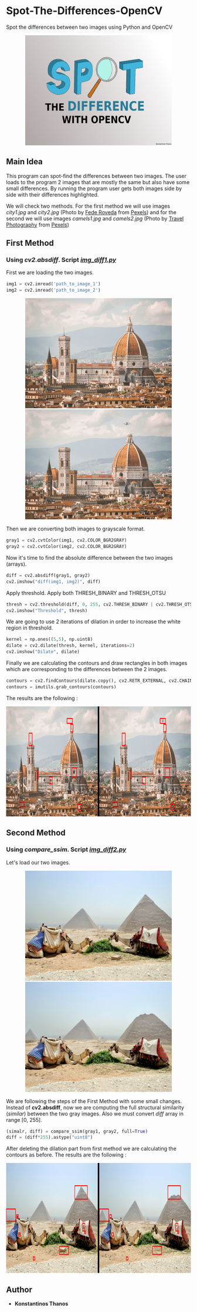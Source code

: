 # Spot-The-Differences-OpenCV
Spot the differences between two images using Python and OpenCV
<p align="center">
<img width="400" height="300" src="Images/spot_logo.png ">
</p>

## Main Idea
This program can spot-find the differences between two images. The user loads to the program 2 images that are mostly the same but also have some small differences. By running the program user gets both images side by side with their differences highlighted.

We will check two methods. For the first method we will use images *city1.jpg* and *city2.jpg* (Photo by [Fede Roveda](https://www.pexels.com/@fede-roveda-1461538?utm_content=attributionCopyText&utm_medium=referral&utm_source=pexels) from [Pexels](https://www.pexels.com/photo/brown-and-white-concrete-building-4179480/?utm_content=attributionCopyText&utm_medium=referral&utm_source=pexels)) and for the second we will use images *camels1.jpg* and *camels2.jpg* (Photo by [Travel Photography](https://www.pexels.com/@travel-photography-1146107?utm_content=attributionCopyText&utm_medium=referral&utm_source=pexels) from [Pexels](https://www.pexels.com/photo/camels-eating-plants-2183784/?utm_content=attributionCopyText&utm_medium=referral&utm_source=pexels))

## First Method
### Using *cv2.absdiff*. Script [*img_diff1.py*](https://github.com/kostasthanos/Spot-The-Differences-OpenCV/blob/main/img_diff1.py)
First we are loading the two images.
```python
img1 = cv2.imread('path_to_image_1')
img2 = cv2.imread('path_to_image_2')
```
<p align="center">
<img width="400" height="300" src="Images/city1.jpg">
<img width="400" height="300" src="Images/city2.jpg">
</p>

Then we are converting both images to grayscale format.
```python
gray1 = cv2.cvtColor(img1, cv2.COLOR_BGR2GRAY)
gray2 = cv2.cvtColor(img2, cv2.COLOR_BGR2GRAY)
```

Now it's time to find the absolute difference between the two images (arrays).
```python
diff = cv2.absdiff(gray1, gray2)
cv2.imshow("diff(img1, img2)", diff)
```

Apply threshold. Apply both THRESH_BINARY and THRESH_OTSU
```python
thresh = cv2.threshold(diff, 0, 255, cv2.THRESH_BINARY | cv2.THRESH_OTSU)[1]
cv2.imshow("Threshold", thresh)
```

We are going to use 2 iterations of dilation in order to increase the white region in threshold.
```python
kernel = np.ones((5,5), np.uint8) 
dilate = cv2.dilate(thresh, kernel, iterations=2) 
cv2.imshow("Dilate", dilate)
```

Finally we are calculating the contours and draw rectangles in both images which are corresponding to the differences between the 2 images.
```python
contours = cv2.findContours(dilate.copy(), cv2.RETR_EXTERNAL, cv2.CHAIN_APPROX_SIMPLE)
contours = imutils.grab_contours(contours)
```

The results are the following : 
<p align="center">
<img width="800" height="300" src="Images/results1.png">
</p>

## Second Method
### Using *compare_ssim*. Script [*img_diff2.py*](https://github.com/kostasthanos/Spot-The-Differences-OpenCV/blob/main/img_diff2.py)
Let's load our two images.
<p align="center">
<img width="400" height="300" src="Images/camels1.jpg">
<img width="400" height="300" src="Images/camels2.jpg">
</p>

We are following the steps of the First Method with some small changes. Instead of **cv2.absdiff**, now we are computing the full structural similarity (*similar*) between the two gray images. Also we must convert *diff* array in range [0, 255].
```python
(simalr, diff) = compare_ssim(gray1, gray2, full=True)
diff = (diff*255).astype("uint8")
```

After deleting the dilation part from first method we are calculating the contours as before. The results are the following :
<p align="center">
<img width="800" height="300" src="Images/results2.png">
</p>

## Author
* **Konstantinos Thanos**
